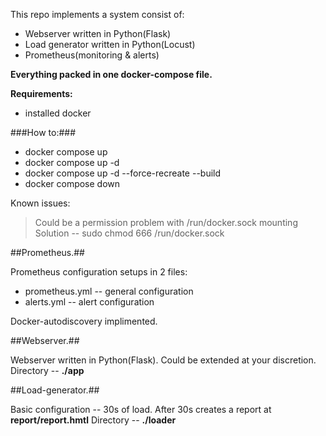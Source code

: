 This repo implements a system consist of:
- Webserver written in Python(Flask)
- Load generator written in Python(Locust)
- Prometheus(monitoring & alerts)

**Everything packed in one docker-compose file.**

**Requirements:**
- installed docker


###How to:###
- docker compose up      
- docker compose up -d  
- docker compose up -d --force-recreate --build
- docker compose down

Known issues:
>Could be a permission problem with /run/docker.sock mounting
>Solution -- sudo chmod 666 /run/docker.sock



##Prometheus.##

Prometheus configuration setups in 2 files:
- prometheus.yml -- general configuration
- alerts.yml -- alert configuration

Docker-autodiscovery implimented.



##Webserver.##

Webserver written in Python(Flask).
Could be extended at your discretion.
Directory -- **./app**


##Load-generator.##

Basic configuration -- 30s of load. After 30s creates a report at **report/report.hmtl**
Directory -- **./loader**




